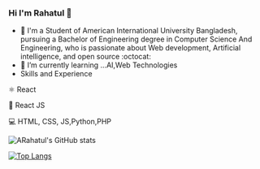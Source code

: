 ### Hi I'm Rahatul 👋

- 🔭 I'm a Student of American International University Bangladesh, pursuing a Bachelor of Engineering degree in Computer Science And Engineering, who is passionate about Web development, Artificial intelligence, and open source :octocat:
- 🌱 I’m currently learning ...AI,Web Technologies 
- Skills and Experience

⚛ React

📱 React JS

💻 HTML, CSS, JS,Python,PHP

![ARahatul's GitHub stats](https://github-readme-stats.vercel.app/api?username=rahaatul&show_icons=true&theme=radical)

[![Top Langs](https://github-readme-stats.vercel.app/api/top-langs/?username=rahaatul&layout=compact)](https://github.com/rahaatul/github-readme-stats)

